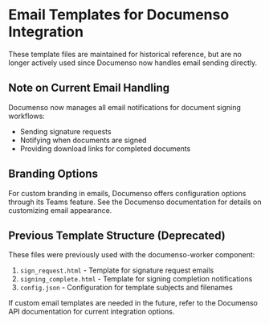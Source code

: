 # Email Templates for Documenso Integration

These template files are maintained for historical reference, but are no longer actively used since Documenso now handles email sending directly.

## Note on Current Email Handling

Documenso now manages all email notifications for document signing workflows:
- Sending signature requests
- Notifying when documents are signed
- Providing download links for completed documents

## Branding Options

For custom branding in emails, Documenso offers configuration options through its Teams feature. See the Documenso documentation for details on customizing email appearance.

## Previous Template Structure (Deprecated)

These files were previously used with the documenso-worker component:
1. `sign_request.html` - Template for signature request emails
2. `signing_complete.html` - Template for signing completion notifications
3. `config.json` - Configuration for template subjects and filenames

If custom email templates are needed in the future, refer to the Documenso API documentation for current integration options.